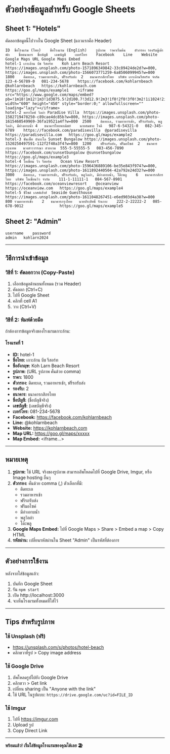 # ตัวอย่างข้อมูลสำหรับ Google Sheets

## Sheet 1: "Hotels"

คัดลอกข้อมูลนี้ไปวางใน Google Sheet (แถวแรกคือ Header)

```
ID	ชื่อโรงแรม (ไทย)	ชื่อโรงแรม (English)	รูปภาพ	ราคาเริ่มต้น	ตัวกรอง	รองรับผู้เข้าพัก	ชื่อธนาคาร	ชื่อบัญชี	เลขบัญชี	เบอร์โทร	Facebook	Line	Website	Google Maps URL	Google Maps Embed
hotel-1	เกาะล้าน บีช รีสอร์ท	Koh Larn Beach Resort	https://images.unsplash.com/photo-1571896349842-33c89424de2d?w=800, https://images.unsplash.com/photo-1566073771259-6a8506099945?w=800	1800	ติดทะเล, รวมอาหารเช้า, ฟรีรถรับส่ง	2	ธนาคารกสิกรไทย	บริษัท เกาะล้านรีสอร์ท จำกัด	123-4-56789-0	081-234-5678	https://facebook.com/kohlarnbeach	@kohlarnbeach	https://kohlarnbeach.com	https://goo.gl/maps/example1	<iframe src="https://www.google.com/maps/embed?pb=!1m18!1m12!1m3!1d3875.5!2d100.7!3d12.9!2m3!1f0!2f0!3f0!3m2!1i1024!2i768!4f13.1" width="600" height="450" style="border:0;" allowfullscreen="" loading="lazy"></iframe>
hotel-2	พาราไดซ์ วิลล่า	Paradise Villa	https://images.unsplash.com/photo-1582719478250-c89cae4dc85b?w=800, https://images.unsplash.com/photo-1615460549969-36fa19521a4f?w=800	2500	ติดทะเล, รวมอาหารเช้า, ฟรีรถรับส่ง, พลูวิลล่า, มีอ่างอาบน้ำ	4	ธนาคารไทยพาณิชย์	นายสมชาย ใจดี	987-6-54321-0	082-345-6789	https://facebook.com/paradisevilla	@paradisevilla	https://paradisevilla.com	https://goo.gl/maps/example2	
hotel-3	ซันเซ็ท บังกะโล	Sunset Bungalow	https://images.unsplash.com/photo-1520250497591-112f2f40a3f4?w=800	1200	ฟรีรถรับส่ง, ฟรีมอไซค์	2	ธนาคารกรุงเทพ	นางสาววรรณา สวยงาม	555-5-55555-5	083-456-7890	https://facebook.com/sunsetbungalow	@sunsetbungalow		https://goo.gl/maps/example3	
hotel-4	โอเชี่ยน วิว รีสอร์ท	Ocean View Resort	https://images.unsplash.com/photo-1596436889106-be35e843f974?w=800, https://images.unsplash.com/photo-1611892440504-42a792e24d32?w=800	3000	ติดทะเล, รวมอาหารเช้า, ฟรีรถรับส่ง, พลูวิลล่า, มีอ่างอาบน้ำ, โต๊ะพลู	6	ธนาคารกสิกรไทย	บริษัท โอเชี่ยนวิว จำกัด	111-1-11111-1	084-567-8901	https://facebook.com/oceanviewresort	@oceanview	https://oceanview.com	https://goo.gl/maps/example4	
hotel-5	ซีไซด์ เกสต์เฮ้าส์	Seaside Guesthouse	https://images.unsplash.com/photo-1611048267451-e6ed903d4a38?w=800	800	รวมอาหารเช้า	2	ธนาคารกรุงไทย	นายประสิทธิ์ รักเกาะ	222-2-22222-2	085-678-9012				https://goo.gl/maps/example5	
```

## Sheet 2: "Admin"

```
username	password
admin	kohlarn2024
```

---

## วิธีการนำเข้าข้อมูล

### วิธีที่ 1: คัดลอกวาง (Copy-Paste)

1. เลือกข้อมูลด้านบนทั้งหมด (รวม Header)
2. คัดลอก (Ctrl+C)
3. ไปที่ Google Sheet
4. คลิกที่ cell A1
5. วาง (Ctrl+V)

### วิธีที่ 2: พิมพ์ด้วยมือ

ถ้าต้องการข้อมูลจริงของโรงแรมเกาะล้าน:

#### โรงแรมที่ 1
- **ID:** hotel-1
- **ชื่อไทย:** เกาะล้าน บีช รีสอร์ท
- **ชื่ออังกฤษ:** Koh Larn Beach Resort
- **รูปภาพ:** (URL รูปภาพ คั่นด้วย comma)
- **ราคา:** 1800
- **ตัวกรอง:** ติดทะเล, รวมอาหารเช้า, ฟรีรถรับส่ง
- **รองรับ:** 2
- **ธนาคาร:** ธนาคารกสิกรไทย
- **ชื่อบัญชี:** (ชื่อบัญชีจริง)
- **เลขบัญชี:** (เลขบัญชีจริง)
- **เบอร์โทร:** 081-234-5678
- **Facebook:** https://facebook.com/kohlarnbeach
- **Line:** @kohlarnbeach
- **Website:** https://kohlarnbeach.com
- **Map URL:** https://goo.gl/maps/xxxxx
- **Map Embed:** &lt;iframe...&gt;

---

## หมายเหตุ

1. **รูปภาพ:** ใช้ URL จริงของรูปภาพ สามารถอัพโหลดไปที่ Google Drive, Imgur, หรือ Image hosting อื่นๆ
2. **ตัวกรอง:** คั่นด้วย comma (,) ตัวเลือกที่มี:
   - ติดทะเล
   - รวมอาหารเช้า
   - ฟรีรถรับส่ง
   - ฟรีมอไซค์
   - มีอ่างอาบน้ำ
   - พลูวิลล่า
   - โต๊ะพลู
3. **Google Maps Embed:** ไปที่ Google Maps > Share > Embed a map > Copy HTML
4. **รหัสผ่าน:** เปลี่ยนรหัสผ่านใน Sheet "Admin" เป็นรหัสที่ต้องการ

---

## ตัวอย่างการใช้งาน

หลังจากใส่ข้อมูลแล้ว:
1. บันทึก Google Sheet
2. รัน `npm start`
3. เปิด http://localhost:3000
4. จะเห็นโรงแรมทั้งหมดที่ใส่ไว้

---

## Tips สำหรับรูปภาพ

### ใช้ Unsplash (ฟรี)
- https://unsplash.com/s/photos/hotel-beach
- คลิกขวาที่รูป > Copy image address

### ใช้ Google Drive
1. อัพโหลดรูปไปยัง Google Drive
2. คลิกขวา > Get link
3. เปลี่ยน sharing เป็น "Anyone with the link"
4. ใช้ URL ในรูปแบบ: `https://drive.google.com/uc?id=FILE_ID`

### ใช้ Imgur
1. ไปที่ https://imgur.com
2. Upload รูป
3. Copy Direct Link

---

**พร้อมแล้ว! เริ่มใส่ข้อมูลโรงแรมของคุณได้เลย 🏖️**
